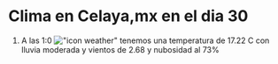 # Clima en Celaya,mx en el dia 30

1. A las 1:0 !["icon weather"](http://openweathermap.org/img/w/10n.png) tenemos una temperatura de 17.22 C con lluvia moderada y  vientos de 2.68 y nubosidad al 73%
